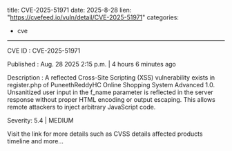  
title: CVE-2025-51971
date: 2025-8-28
lien: "https://cvefeed.io/vuln/detail/CVE-2025-51971"
categories:
  - cve
---

CVE ID : CVE-2025-51971

Published :  Aug. 28
2025
2:15 p.m. | 4 hours
6 minutes ago

Description : A reflected Cross-Site Scripting (XSS) vulnerability exists in register.php of PuneethReddyHC Online Shopping System Advanced 1.0. Unsanitized user input in the f_name parameter is reflected in the server response without proper HTML encoding or output escaping. This allows remote attackers to inject arbitrary JavaScript code.

Severity: 5.4 | MEDIUM

Visit the link for more details
such as CVSS details
affected products
timeline
and more...
